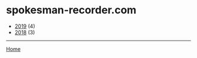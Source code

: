 # spokesman-recorder.com

  * [2019](./spokesman-recorder-com-2019.md/) (4)
  * [2018](./spokesman-recorder-com-2018.md/) (3)
----

[Home](../)
